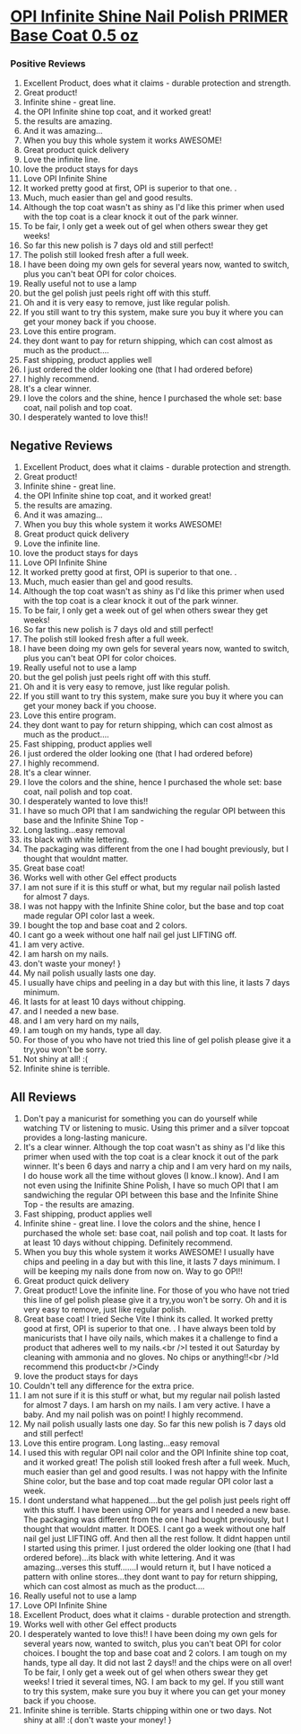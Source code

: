 # [OPI Infinite Shine Nail Polish PRIMER Base Coat 0.5 oz](https://products.checkmycream.com/products/OPI-Infinite-Shine-Nail-Polish-PRIMER-Base-Coat-0.5-oz.html)

### Positive Reviews

<ol>
      <li>Excellent Product, does what it claims - durable protection and strength.</li>
      <li>Great product!</li>
      <li>Infinite shine - great line.</li>
      <li>the OPI Infinite shine top coat, and it worked great!</li>
      <li>the results are amazing.</li>
      <li>And it was amazing...</li>
      <li>When you buy this whole system it works AWESOME!</li>
      <li>Great product quick delivery</li>
      <li>Love the infinite line.</li>
      <li>love the product stays for days</li>
      <li>Love OPI Infinite Shine</li>
      <li>It worked pretty good at first, OPI is superior to that one. .</li>
      <li>Much, much easier than gel and good results.</li>
      <li>Although the top coat wasn&#x27;t as shiny as I&#x27;d like this primer when used with the top coat is a clear knock it out of the park winner.  </li>
      <li>To be fair, I only get a week out of gel when others swear they get weeks!  </li>
      <li>So far this new polish is 7 days old and still perfect!</li>
      <li>The polish still looked fresh after a full week.</li>
      <li>I have been doing my own gels for several years now, wanted to switch, plus you can&#x27;t beat OPI for color choices.  </li>
      <li>Really useful not to use a lamp</li>
      <li>but the gel polish just peels right off with this stuff.</li>
      <li>Oh and it is very easy to remove, just like regular polish.</li>
      <li>If you still want to try this system, make sure you buy it where you can get your money back if you choose.</li>
      <li>Love this entire program.  </li>
      <li>they dont want to pay for return shipping, which can cost almost as much as the product....</li>
      <li>Fast shipping, product applies well</li>
      <li>I just ordered the older looking one (that I had ordered before)</li>
      <li>I highly recommend.</li>
      <li>It&#x27;s a clear winner.  </li>
      <li>I love the colors and the shine, hence I purchased the whole set: base coat, nail polish and top coat.</li>
      <li>I desperately wanted to love this!!  </li>
</ol>


<h2>Negative Reviews</h2>
<ol>
<li> Excellent Product, does what it claims - durable protection and strength.</li>
<li> Great product!</li>
<li> Infinite shine - great line.</li>
<li> the OPI Infinite shine top coat, and it worked great!</li>
<li> the results are amazing.</li>
<li> And it was amazing...</li>
<li> When you buy this whole system it works AWESOME!</li>
<li> Great product quick delivery</li>
<li> Love the infinite line.</li>
<li> love the product stays for days</li>
<li> Love OPI Infinite Shine</li>
<li> It worked pretty good at first, OPI is superior to that one. .</li>
<li> Much, much easier than gel and good results.</li>
<li> Although the top coat wasn&#x27;t as shiny as I&#x27;d like this primer when used with the top coat is a clear knock it out of the park winner.  </li>
<li> To be fair, I only get a week out of gel when others swear they get weeks!  </li>
<li> So far this new polish is 7 days old and still perfect!</li>
<li> The polish still looked fresh after a full week.</li>
<li> I have been doing my own gels for several years now, wanted to switch, plus you can&#x27;t beat OPI for color choices.  </li>
<li> Really useful not to use a lamp</li>
<li> but the gel polish just peels right off with this stuff.</li>
<li> Oh and it is very easy to remove, just like regular polish.</li>
<li> If you still want to try this system, make sure you buy it where you can get your money back if you choose.</li>
<li> Love this entire program.  </li>
<li> they dont want to pay for return shipping, which can cost almost as much as the product....</li>
<li> Fast shipping, product applies well</li>
<li> I just ordered the older looking one (that I had ordered before)</li>
<li> I highly recommend.</li>
<li> It&#x27;s a clear winner.  </li>
<li> I love the colors and the shine, hence I purchased the whole set: base coat, nail polish and top coat.</li>
<li> I desperately wanted to love this!!  </li>
<li> I have so much OPI that I am sandwiching the regular OPI between this base and the Infinite Shine Top -</li>
<li> Long lasting...easy removal</li>
<li> its black with white lettering.</li>
<li> The packaging was different from the one I had bought previously, but I thought that wouldnt matter.</li>
<li> Great base coat!</li>
<li> Works well with other Gel effect products</li>
<li> I am not sure if it is this stuff or what, but my regular nail polish lasted for almost 7 days.  </li>
<li> I was not happy with the Infinite Shine color, but the base and top coat made regular OPI color last a week.</li>
<li> I bought the top and base coat and 2 colors.  </li>
<li> I cant go a week without one half nail gel just LIFTING off.</li>
<li> I am very active.  </li>
<li> I am harsh on my nails.  </li>
<li> don&#x27;t waste your money! }</li>
<li> My nail polish usually lasts one day.  </li>
<li> I usually have chips and peeling in a day but with this line, it lasts 7 days minimum.</li>
<li> It lasts for at least 10 days without chipping.</li>
<li> and I needed a new base.</li>
<li> and I am very hard on my nails,  </li>
<li> I am tough on my hands, type all day.  </li>
<li> For those of you who have not tried this line of gel polish please give it a try,you won&#x27;t be sorry.</li>
<li> Not shiny at all! :(</li>
<li> Infinite shine is terrible.</li>
</ol>

<h2>All Reviews</h2>

<ol>
    <li> Don&#x27;t pay a manicurist for something you can do yourself while watching TV or listening to music.  Using this primer and a silver topcoat provides a long-lasting manicure.</li>
    <li> It&#x27;s a clear winner.  Although the top coat wasn&#x27;t as shiny as I&#x27;d like this primer when used with the top coat is a clear knock it out of the park winner.  It&#x27;s been 6 days and narry a chip and I am very hard on my nails,  I do house work all the time without gloves (I know..I know).  And I am not even using the Inifinite Shine Polish,  I have so much OPI that I am sandwiching the regular OPI between this base and the Infinite Shine Top - the results are amazing.</li>
    <li> Fast shipping, product applies well</li>
    <li> Infinite shine - great line. I love the colors and the shine, hence I purchased the whole set: base coat, nail polish and top coat. It lasts for at least 10 days without chipping. Definitely recommend.</li>
    <li> When you buy this whole system it works AWESOME! I usually have chips and peeling in a day but with this line, it lasts 7 days minimum. I will be keeping my nails done from now on. Way to go OPI!!</li>
    <li> Great product quick delivery</li>
    <li> Great product! Love the infinite line. For those of you who have not tried this line of gel polish please give it a try,you won&#x27;t be sorry. Oh and it is very easy to remove, just like regular polish.</li>
    <li> Great base coat! I tried Seche Vite I think its called. It worked pretty good at first, OPI is superior to that one. . I have always been told  by manicurists that I have oily nails, which  makes it a challenge to find a product that adheres well to my nails.&lt;br /&gt;I tested it out Saturday by cleaning with ammonia and no gloves. No chips or anything!!&lt;br /&gt;Id recommend this product&lt;br /&gt;Cindy</li>
    <li> love the product stays for days</li>
    <li> Couldn&#x27;t tell any difference for the extra price.</li>
    <li> I am not sure if it is this stuff or what, but my regular nail polish lasted for almost 7 days.  I am harsh on my nails.  I am very active.  I have a baby.  And my nail polish was on point!  I highly recommend.</li>
    <li> My nail polish usually lasts one day.  So far this new polish is 7 days old and still perfect!</li>
    <li> Love this entire program.  Long lasting...easy removal</li>
    <li> I used this with regular OPI nail color and the OPI Infinite shine top coat, and it worked great! The polish still looked fresh after a full week. Much, much easier than gel and good results. I was not happy with the Infinite Shine color, but the base and top coat made regular OPI color last a week.</li>
    <li> I dont understand what happened....but the gel polish just peels right off with this stuff. I have been using OPI for years and I needed a new base. The packaging was different from the one I had bought previously, but I thought that wouldnt matter. It DOES. I cant go a week without one half nail gel just LIFTING off. And then all the rest follow. It didnt happen until I started using this primer. I just ordered the older looking one (that I had ordered before)...its black with white lettering. And it was amazing...verses this stuff.......I would return it, but I have noticed a pattern with online stores...they dont want to pay for return shipping, which can cost almost as much as the product....</li>
    <li> Really useful not to use a lamp</li>
    <li> Love OPI Infinite Shine</li>
    <li> Excellent Product, does what it claims - durable protection and strength.</li>
    <li> Works well with other Gel effect products</li>
    <li> I desperately wanted to love this!!  I have been doing my own gels for several years now, wanted to switch, plus you can&#x27;t beat OPI for color choices.  I bought the top and base coat and 2 colors.  I am tough on my hands, type all day.  It did not last 2 days!! and the chips were on all over!  To be fair, I only get a week out of gel when others swear they get weeks!  I tried it several times, NG.  I am back to my gel.  If you still want to try this system, make sure you buy it where you can get your money back if you choose.</li>
    <li> Infinite shine is terrible. Starts chipping within one or two days. Not shiny at all! :( don&#x27;t waste your money! }</li>
</ol>




